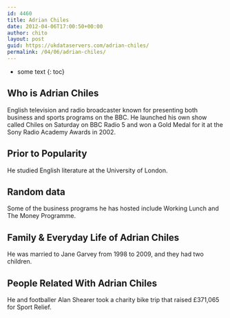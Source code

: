 ```yaml
---
id: 4460
title: Adrian Chiles
date: 2012-04-06T17:00:50+00:00
author: chito
layout: post
guid: https://ukdataservers.com/adrian-chiles/
permalink: /04/06/adrian-chiles/
---
```


* some text
{: toc}
          
          
## Who is  Adrian Chiles
                  
                  
                  
English television and radio broadcaster known for presenting both business and sports programs on the BBC. He launched his own show called Chiles on Saturday on BBC Radio 5 and won a Gold Medal for it at the Sony Radio Academy Awards in 2002.
                  
                
                
                
## Prior to Popularity 
                  
                  
                  
He studied English literature at the University of London.
                  
                
                
                
## Random data 
                  
                  
                  
Some of the business programs he has hosted include Working Lunch and The Money Programme.
                  
                
                
                
## Family & Everyday Life of Adrian Chiles
                  
                  
                  
He was married to Jane Garvey from 1998 to 2009, and they had two children.
                  
                
                
                
## People Related With  Adrian Chiles
                  
                  
                  
He and footballer Alan Shearer took a charity bike trip that raised £371,065 for Sport Relief.
                  
                
              
            
          
          
          
    
    
  

